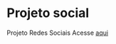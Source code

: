 # Projeto social
 Projeto Redes Sociais
Acesse <a href="https://netosantosop7.github.io/Projeto-social/" alt="linkProjeto" target="_blank">aqui</a>
